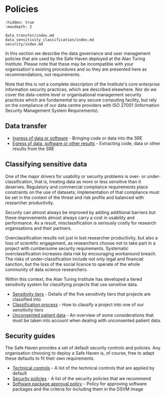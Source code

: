 # Policies

```{toctree}
:hidden: true
:maxdepth: 2

data_transfer/index.md
data_sensitivity_classification/index.md
security/index.md
```

In this section we describe the data governance and user management policies that are used by the Safe Haven deployed at the Alan Turing Institute.
Please note that these may be incompatible with your organisation's existing procedures and so they are presented here as recommendations, not requirements.

Note that this is not a complete description of the Institute's core enterprise information security practices, which are described elsewhere.
Nor do we cover the data-centre level or organisational management security practices which are fundamental to any secure computing facility, but rely on the compliance of our data centre providers with ISO 27001 (Information Security Management System Requirements).

## Data transfer

- [Ingress of data or software](data_transfer/ingress.md) - Bringing code or data into the SRE
- [Egress of data, software or other results](data_transfer/egress.md) - Extracting code, data or other results from the SRE

## Classifying sensitive data

One of the major drivers for usability or security problems is over- or under-classification, that is, treating data as more or less sensitive than it deserves.
Regulatory and commercial compliance requirements place constraints on the use of datasets; implementation of that compliance must be set in the context of the threat and risk profile and balanced with researcher productivity.

Security can almost always be improved by adding additional barriers but these improvements almost always carry a cost in usability and performance.
As a result, misclassification is seriously costly for research organisations and their partners.

Overclassification results not just in lost researcher productivity, but also a loss of scientific engagement, as researchers choose not to take part in a project with cumbersome security requirements.
Systematic overclassification increases data risk by encouraging workaround breach.
The risks of under-classification include not only legal and financial sanction, but the loss of the social licence to operate of the whole community of data science researchers.

Within this context, the Alan Turing Institute has developed a tiered sensitivity system for classifying projects that use sensitive data.

- [Sensitivity tiers](data_sensitivity_classification/sensitivity_tiers.md) - Details of the five sensitivity tiers that projects are classified into
- [Classification process](data_sensitivity_classification/classification_process.md) - How to classify a project into one of our sensitivity tiers
- [Unconsented patient data](data_sensitivity_classification/unconsented_data.md) - An overview of some considerations that must be taken into account when dealing with unconsented patient data.

## Security guides

The Safe Haven provides a set of default security controls and policies.
Any organisation choosing to deploy a Safe Haven is, of course, free to adapt these defaults to fit their own requirements.

- [Technical controls](security/technical_controls.md) - A list of the technical controls that are applied by default
- [Security policies](security/security_policies.md) - A list of the security policies that we recommend
- [Software package approval policy](security/software_package_approval_policy.md) - Policy for approving software packages and the criteria for including them in the DSVM image
